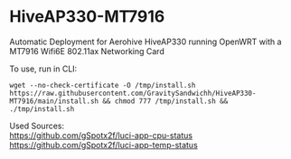 # HiveAP330-MT7916
Automatic Deployment for Aerohive HiveAP330 running OpenWRT with a MT7916 Wifi6E 802.11ax Networking Card

To use, run in CLI:

```
wget --no-check-certificate -O /tmp/install.sh https://raw.githubusercontent.com/GravitySandwichh/HiveAP330-MT7916/main/install.sh && chmod 777 /tmp/install.sh && ./tmp/install.sh
```


Used Sources: \
https://github.com/gSpotx2f/luci-app-cpu-status \
https://github.com/gSpotx2f/luci-app-temp-status
